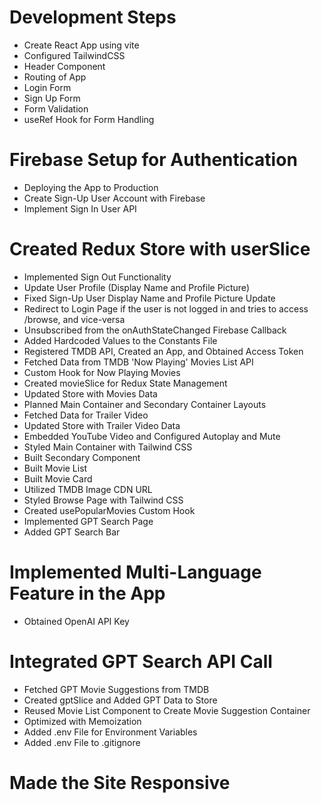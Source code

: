 # Development Steps
- Create React App using vite
- Configured TailwindCSS
- Header Component
- Routing of App
- Login Form
- Sign Up Form
- Form Validation
- useRef Hook for Form Handling
# Firebase Setup for Authentication
- Deploying the App to Production
- Create Sign-Up User Account with Firebase
- Implement Sign In User API
# Created Redux Store with userSlice
- Implemented Sign Out Functionality
- Update User Profile (Display Name and Profile Picture)
- Fixed Sign-Up User Display Name and Profile Picture Update
- Redirect to Login Page if the user is not logged in and tries to access /browse, and vice-versa
- Unsubscribed from the onAuthStateChanged Firebase Callback
- Added Hardcoded Values to the Constants File
- Registered TMDB API, Created an App, and Obtained Access Token
- Fetched Data from TMDB 'Now Playing' Movies List API
- Custom Hook for Now Playing Movies
- Created movieSlice for Redux State Management
- Updated Store with Movies Data
- Planned Main Container and Secondary Container Layouts
- Fetched Data for Trailer Video
- Updated Store with Trailer Video Data
- Embedded YouTube Video and Configured Autoplay and Mute
- Styled Main Container with Tailwind CSS
- Built Secondary Component
- Built Movie List
- Built Movie Card
- Utilized TMDB Image CDN URL
- Styled Browse Page with Tailwind CSS
- Created usePopularMovies Custom Hook
- Implemented GPT Search Page
- Added GPT Search Bar
# Implemented Multi-Language Feature in the App
- Obtained OpenAI API Key
# Integrated GPT Search API Call
- Fetched GPT Movie Suggestions from TMDB
- Created gptSlice and Added GPT Data to Store
- Reused Movie List Component to Create Movie Suggestion Container
- Optimized with Memoization
- Added .env File for Environment Variables
- Added .env File to .gitignore
# Made the Site Responsive